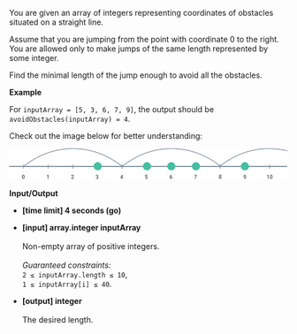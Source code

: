 You are given an array of integers representing coordinates of obstacles situated on a straight line.

Assume that you are jumping from the point with coordinate 0 to the right. You are allowed only to make jumps of the same length represented by some integer.

Find the minimal length of the jump enough to avoid all the obstacles.

__Example__

For `inputArray = [5, 3, 6, 7, 9]`, the output should be<br>
`avoidObstacles(inputArray) = 4`.

Check out the image below for better understanding:

![Example](example.png)

__Input/Output__

+ __[time limit] 4 seconds (go)__

+ __[input] array.integer inputArray__<br><br>Non-empty array of positive integers.<br><br>_Guaranteed constraints:_<br>`2 ≤ inputArray.length ≤ 10`,<br>`1 ≤ inputArray[i] ≤ 40`.

+ __[output] integer__<br><br>The desired length.